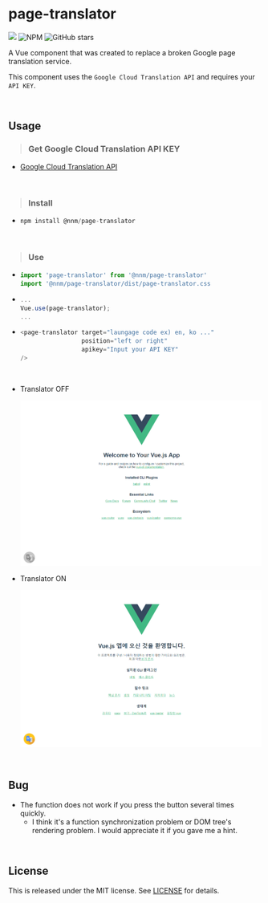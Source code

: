 # page-translator
![](https://img.shields.io/npm/v/@nnm/page-translator.svg)
![NPM](https://img.shields.io/npm/l/@nnm/page-translator.svg)
![GitHub stars](https://img.shields.io/github/stars/woohyeonjo/page-translator.svg?style=social)

A Vue component that was created to replace a broken Google page translation service.

This component uses the `Google Cloud Translation API` and requires your  `API KEY`.

<br>

## Usage

>  ### Get Google Cloud Translation API KEY

- [Google Cloud Translation API](https://cloud.google.com/translate/?hl=ko&utm_source=google&utm_medium=cpc&utm_campaign=japac-KR-all-ko-dr-bkws-all-super-trial-e-dr-1003987&utm_content=text-ad-none-none-DEV_c-CRE_263225556921-ADGP_Hybrid+%7C+AW+SEM+%7C+BKWS+~+T1+%7C+EXA+%7C+ML+%7C+1:1+%7C+KR+%7C+ko+%7C+Translation+%7C+google+translate+api+%7C+en-KWID_43700031880242880-kwd-14329410560&userloc_1009871&utm_term=KW_google%20translate%20api&gclid=EAIaIQobChMIsYCE9_u44wIVj3ZgCh3MEwdKEAAYASAAEgILN_D_BwE)

<br>

> ### Install

- ```js
  npm install @nnm/page-translator
  ```

<br>

> ### Use

- ```js
  import 'page-translator' from '@nnm/page-translator'
  import '@nnm/page-translator/dist/page-translator.css
  ```

- ```js
  ...
  Vue.use(page-translator);
  ...
  ```

- ```js
  <page-translator target="laungage code ex) en, ko ..." 
                   position="left or right"
                   apikey="Input your API KEY"
  />
  ```

<br>

- Translator OFF

  <img src="images/translator_disable.png" alt="usage image disable">



- Translator ON

  <img src="./images/translator_enable.png" alt="usage image enable">







<br>

## Bug

- The function does not work if you press the button several times quickly.
  - I think it's a function synchronization problem or DOM tree's rendering problem. I would appreciate it if you gave me a hint.

<br>

## License

This is released under the MIT license. See [LICENSE](LICENSE) for details.



